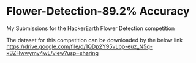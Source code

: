 # Flower-Detection-89.2% Accuracy

My Submissions for the HackerEarth Flower Detection competition

The dataset for this competition can be downloaded by the below link
https://drive.google.com/file/d/1QDp2Y95vLbp-euz_N5q-xBZHwwymy4wL/view?usp=sharing
